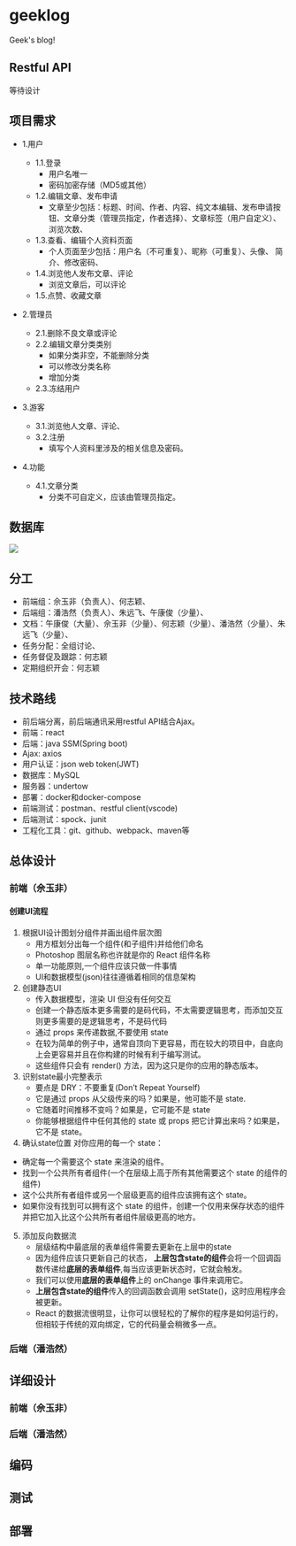 # geeklog
Geek's blog!

## Restful API
等待设计

## 项目需求
- 1.用户
    - 1.1.登录
       - 用户名唯一
       - 密码加密存储（MD5或其他）
    - 1.2.编辑文章、发布申请
       - 文章至少包括：标题、时间、作者、内容、纯文本编辑、发布申请按钮、文章分类（管理员指定，作者选择）、文章标签（用户自定义）、浏览次数、
    - 1.3.查看、编辑个人资料页面
       - 个人页面至少包括：用户名（不可重复）、昵称（可重复）、头像、
简介、修改密码、
    - 1.4.浏览他人发布文章、评论
       - 浏览文章后，可以评论
    - 1.5.点赞、收藏文章
- 2.管理员
  - 2.1.删除不良文章或评论
  - 2.2.编辑文章分类类别
       - 如果分类非空，不能删除分类
       - 可以修改分类名称
       - 增加分类
  - 2.3.冻结用户
    
- 3.游客
    - 3.1.浏览他人文章、评论、
    - 3.2.注册
       - 填写个人资料里涉及的相关信息及密码。
- 4.功能
    - 4.1.文章分类
       - 分类不可自定义，应该由管理员指定。

## 数据库
![](/home/cuppar/project/geeklog/management-docs/需求/ER图.png)

## 分工
- 前端组：佘玉非（负责人）、何志颖、
- 后端组：潘浩然（负责人）、朱远飞、午康俊（少量）、
- 文档：午康俊（大量）、佘玉非（少量）、何志颖（少量）、潘浩然（少量）、朱远飞（少量）、
- 任务分配：全组讨论、
- 任务督促及跟踪：何志颖
- 定期组织开会：何志颖

## 技术路线
- 前后端分离，前后端通讯采用restful API结合Ajax。
- 前端：react
- 后端：java SSM(Spring boot)
- Ajax: axios
- 用户认证：json web token(JWT)
- 数据库：MySQL
- 服务器：undertow
- 部署：docker和docker-compose
- 前端测试：postman、restful client(vscode)
- 后端测试：spock、junit
- 工程化工具：git、github、webpack、maven等



## 总体设计

### 前端（佘玉非）
#### 创建UI流程
1. 根据UI设计图划分组件并画出组件层次图
   - 用方框划分出每一个组件(和子组件)并给他们命名
   - Photoshop 图层名称也许就是你的 React 组件名称
   - 单一功能原则,一个组件应该只做一件事情
   - UI和数据模型(json)往往遵循着相同的信息架构
2. 创建静态UI
   - 传入数据模型，渲染 UI 但没有任何交互
   - 创建一个静态版本更多需要的是码代码，不太需要逻辑思考，而添加交互则更多需要的是逻辑思考，不是码代码
   - 通过 props 来传递数据,不要使用 state
   - 在较为简单的例子中，通常自顶向下更容易，而在较大的项目中，自底向上会更容易并且在你构建的时候有利于编写测试。
   - 这些组件只会有 render() 方法，因为这只是你的应用的静态版本。
3. 识别state最小完整表示
   - 要点是 DRY：不要重复(Don’t Repeat Yourself)
   - 它是通过 props 从父级传来的吗？如果是，他可能不是 state.
   - 它随着时间推移不变吗？如果是，它可能不是 state
   - 你能够根据组件中任何其他的 state 或 props 把它计算出来吗？如果是，它不是 state。
4. 确认state位置
   对你应用的每一个 state：
  - 确定每一个需要这个 state 来渲染的组件。
  - 找到一个公共所有者组件(一个在层级上高于所有其他需要这个 state 的组件的组件)
  - 这个公共所有者组件或另一个层级更高的组件应该拥有这个 state。
  - 如果你没有找到可以拥有这个 state 的组件，创建一个仅用来保存状态的组件并把它加入比这个公共所有者组件层级更高的地方。
5. 添加反向数据流
   - 层级结构中最底层的表单组件需要去更新在上层中的state
   - 因为组件应该只更新自己的状态， **上层包含state的组件**会将一个回调函数传递给**底层的表单组件**,每当应该更新状态时，它就会触发。
   - 我们可以使用**底层的表单组件**上的 onChange 事件来调用它。
   - **上层包含state的组件**传入的回调函数会调用 setState()，这时应用程序会被更新。
   - React 的数据流很明显，让你可以很轻松的了解你的程序是如何运行的，但相较于传统的双向绑定，它的代码量会稍微多一点。

### 后端（潘浩然）

## 详细设计

### 前端（佘玉非）

### 后端（潘浩然）

## 编码

## 测试

## 部署

